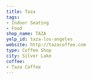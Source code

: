 ```yaml
---
title: Taza
tags:
- Indoor Seating
- Food
shop_name: TAZA
yelp_id: taza-los-angeles
website: http://tazacoffee.com
type: Coffee Shop
city: Silver Lake
coffee:
- Taza Coffee
---
```

